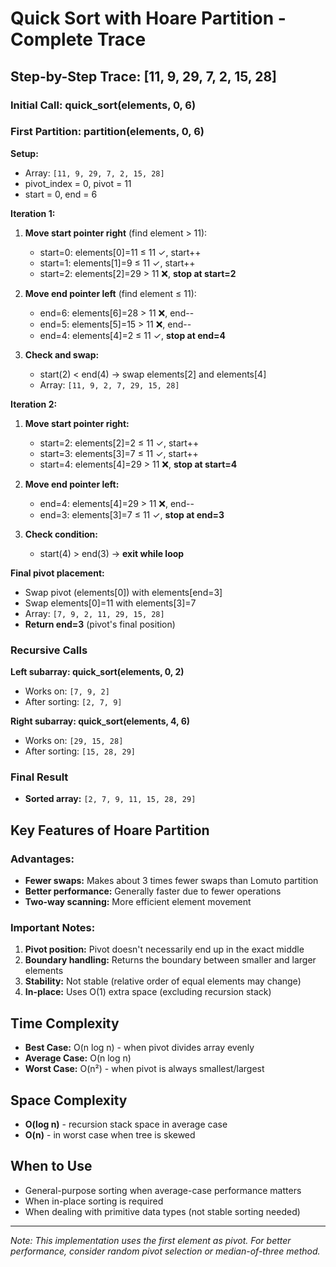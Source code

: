 # Quick Sort with Hoare Partition - Complete Trace

## Step-by-Step Trace: [11, 9, 29, 7, 2, 15, 28]

### Initial Call: quick_sort(elements, 0, 6)

### First Partition: partition(elements, 0, 6)

**Setup:**

- Array: `[11, 9, 29, 7, 2, 15, 28]`
- pivot_index = 0, pivot = 11
- start = 0, end = 6

**Iteration 1:**

1. **Move start pointer right** (find element > 11):

   - start=0: elements[0]=11 ≤ 11 ✓, start++
   - start=1: elements[1]=9 ≤ 11 ✓, start++
   - start=2: elements[2]=29 > 11 ❌, **stop at start=2**

2. **Move end pointer left** (find element ≤ 11):

   - end=6: elements[6]=28 > 11 ❌, end--
   - end=5: elements[5]=15 > 11 ❌, end--
   - end=4: elements[4]=2 ≤ 11 ✓, **stop at end=4**

3. **Check and swap:**

   - start(2) < end(4) → swap elements[2] and elements[4]
   - Array: `[11, 9, 2, 7, 29, 15, 28]`

**Iteration 2:**

1. **Move start pointer right:**

   - start=2: elements[2]=2 ≤ 11 ✓, start++
   - start=3: elements[3]=7 ≤ 11 ✓, start++
   - start=4: elements[4]=29 > 11 ❌, **stop at start=4**

2. **Move end pointer left:**

   - end=4: elements[4]=29 > 11 ❌, end--
   - end=3: elements[3]=7 ≤ 11 ✓, **stop at end=3**

3. **Check condition:**

   - start(4) > end(3) → **exit while loop**

**Final pivot placement:**

- Swap pivot (elements[0]) with elements[end=3]
- Swap elements[0]=11 with elements[3]=7
- Array: `[7, 9, 2, 11, 29, 15, 28]`
- **Return end=3** (pivot's final position)

### Recursive Calls

**Left subarray: quick_sort(elements, 0, 2)**

- Works on: `[7, 9, 2]`
- After sorting: `[2, 7, 9]`

**Right subarray: quick_sort(elements, 4, 6)**

- Works on: `[29, 15, 28]`
- After sorting: `[15, 28, 29]`

### Final Result

- **Sorted array:** `[2, 7, 9, 11, 15, 28, 29]`

## Key Features of Hoare Partition

### Advantages:

- **Fewer swaps:** Makes about 3 times fewer swaps than Lomuto partition
- **Better performance:** Generally faster due to fewer operations
- **Two-way scanning:** More efficient element movement

### Important Notes:

1. **Pivot position:** Pivot doesn't necessarily end up in the exact middle
2. **Boundary handling:** Returns the boundary between smaller and larger elements
3. **Stability:** Not stable (relative order of equal elements may change)
4. **In-place:** Uses O(1) extra space (excluding recursion stack)

## Time Complexity

- **Best Case:** O(n log n) - when pivot divides array evenly
- **Average Case:** O(n log n)
- **Worst Case:** O(n²) - when pivot is always smallest/largest

## Space Complexity

- **O(log n)** - recursion stack space in average case
- **O(n)** - in worst case when tree is skewed

## When to Use

- General-purpose sorting when average-case performance matters
- When in-place sorting is required
- When dealing with primitive data types (not stable sorting needed)

---

*Note: This implementation uses the first element as pivot. For better performance, consider random pivot selection or median-of-three method.*
